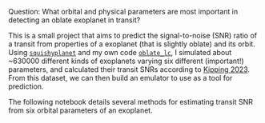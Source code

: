 Question: What orbital and physical parameters are most important in detecting an oblate exoplanet in transit?

This is a small project that aims to predict the signal-to-noise (SNR) ratio of a transit from properties of a exoplanet (that is slightly oblate) and its orbit. Using [`squishyplanet`](https://github.com/ben-cassese/squishyplanet) and my own code [`oblate_lc`](https://github.com/vegajustin26/oblate_lc), I simulated about ~630000 different kinds of exoplanets varying six different (important!) parameters, and calculated their transit SNRs according to [Kipping 2023](https://arxiv.org/abs/2305.06790). From this dataset, we can then build an emulator to use as a tool for prediction.

The following notebook details several methods for estimating transit SNR from six orbital parameters of an exoplanet.
